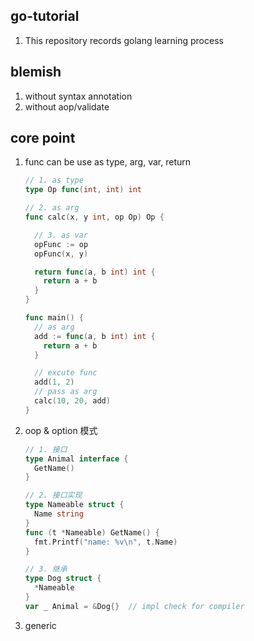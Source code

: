 ## go-tutorial

1. This repository records golang learning process

## blemish

1. without syntax annotation
2. without aop/validate

## core point

1. func can be use as type, arg, var, return

   ```go
   // 1. as type
   type Op func(int, int) int

   // 2. as arg
   func calc(x, y int, op Op) Op {

     // 3. as var
     opFunc := op
     opFunc(x, y)

     return func(a, b int) int {
       return a + b
     }
   }

   func main() {
     // as arg
     add := func(a, b int) int {
       return a + b
     }

     // excute func
     add(1, 2)
     // pass as arg
     calc(10, 20, add)
   }
   ```

2. oop & option 模式

   ```go
   // 1. 接口
   type Animal interface {
     GetName()
   }

   // 2. 接口实现
   type Nameable struct {
     Name string
   }
   func (t *Nameable) GetName() {
     fmt.Printf("name: %v\n", t.Name)
   }

   // 3. 继承
   type Dog struct {
     *Nameable
   }
   var _ Animal = &Dog{}  // impl check for compiler
   ```

3. generic
